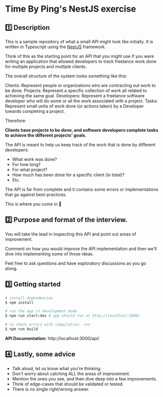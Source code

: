 # Time By Ping's NestJS exercise

## 1️⃣ Description

This is a sample repository of what a small API might look like initially.
It is written in Typescript using the [NestJS](https://github.com/nestjs/nest) framework.

Think of this as the starting point for an API that you might use if you were writing an application that allowed developers to track freelance work done for multiple projects and multiple clients.

The overall structure of the system looks something like this:

Clients: Represent people or organizations who are contracting out work to be done.
Projects: Represent a specific collection of work all related to achieving the same goal.
Developers: Represent a freelance software developer who will do some or all the work associated with a project.
Tasks: Represent small units of work done (or actions taken) by a Developer towards completing a project.

Therefore:

**Clients have projects to be done, and software developers complete tasks to achieve the different projects' goals.**

The API is meant to help us keep track of the work that is done by different developers:

- What work was done?
- For how long?
- For what project?
- How much has been done for a specific client (in total)?
- Etc.

The API is far from complete and it contains some errors or implementations that go against best-practices.

This is where you come in 🙂

## 2️⃣ Purpose and format of the interview.

You will take the lead in inspecting this API and point out areas of improvement.

Comment on how you would improve the API implementation and then we'll dive into implementing some of those ideas.

Feel free to ask questions and have exploratory discussions as you go along.

## 3️⃣ Getting started

```bash
# install dependencies
$ npm install

# run the app in development mode
$ npm run start:dev # app should run at http://localhost:3000/

# to check errors with compilation, run
$ npm run build
```

**API Documentation:** http://localhost:3000/api/

## 4️⃣ Lastly, some advice

- Talk aloud, let us know what you're thinking.
- Don't worry about catching ALL the areas of improvement.
- Mention the ones you see, and then dive deep into a few improvements.
- Think of edge-cases that should be validated or tested.
- There is no single right/wrong answer.
